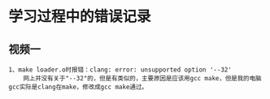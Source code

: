 # 学习过程中的错误记录
## 视频一
	1、make loader.o时报错：clang: error: unsupported option '--32'
		网上并没有关于"--32"的，但是有类似的，主要原因是应该用gcc make，但是我的电脑gcc实际是clang在make，修改成gcc make通过。
